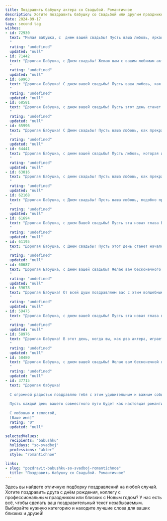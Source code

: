 ```yaml
---
title: Поздравить бабушку актера со Свадьбой. Романтичное
description: Хотите поздравить бабушку со Свадьбой или другим праздником? Наш ИИ создаст незабываемое поздравление, а вы обязательно выделитесь среди других.  
date: 2024-09-17
tags: second tag
wishes:
- id: 72930
  text: "Милая Бабушка, с  днем вашей свадьбы! Пусть ваша любовь, яркая и  неугасимая, как  свет  сцены, продолжает  гореть  вечно! Счастья  вам,  любви  и  неиссякаемой  радости!
  "
  rating: "undefined"
  updated: "null"
- id: 71442
  text: "Дорогая Бабушка, с Днем свадьбы! Желаю вам с вашим любимым актером бесконечного счастья, ярких ролей в вашей семейной жизни и любви, которая будет сиять ярче всех театральных софитов!
  "
  rating: "undefined"
  updated: "null"
- id: 69963
  text: "Дорогая Бабушка! С днем вашей свадьбы! Пусть ваша любовь, как вино, с годами становится только крепче и ярче. Желаю вам бесконечного счастья, нежности и взаимопонимания. Пусть ваши жизни будут полны радости, смеха и блеска сцены, достойного настоящей актрисы!
  "
  rating: "undefined"
  updated: "null"
- id: 68581
  text: "Дорогая Бабушка, с днем вашей свадьбы! Пусть этот день станет началом новой, прекрасной главы в вашей жизни, полной любви, счастья и нежности. Желаю вам, чтобы ваше сердце всегда пело от радости, как самая красивая мелодия, а ваши глаза светились от любви, как яркие звезды на небе.
  "
  rating: "undefined"
  updated: "null"
- id: 65996
  text: "Дорогая Бабушка! С Днем свадьбы! Пусть ваша любовь, как прекрасная театральная постановка, будет полна страсти, драматизма и счастливого финала!
  "
  rating: "undefined"
  updated: "null"
- id: 64441
  text: "Дорогая Бабушка, с днем вашей свадьбы! Пусть любовь, которая цветет в ваших сердцах, будет яркой и неувядаемой, как самый прекрасный театральный спектакль.  Желаю вам долгих лет счастья, семейного тепла и вдохновения друг для друга. Пусть каждый день вашей жизни будет полон радости, как аншлаг в театре, а каждый вечер - как романтическая премьера.
  "
  rating: "undefined"
  updated: "null"
- id: 63016
  text: "Дорогая Бабушка, с днем свадьбы! Пусть ваша любовь, как прекрасная театральная пьеса, будет полна страсти, юмора и глубоких чувств. Желаю вам бесконечного счастья, ярких мгновений и незабываемого праздника!
  "
  rating: "undefined"
  updated: "null"
- id: 62168
  text: "Дорогая Бабушка, с Днем свадьбы! Пусть ваша любовь, подобно прекрасному спектаклю, будет полна страсти, драматизма и, конечно же, счастливого финала. Желаю вам бесконечного счастья, крепкой семьи и ярких моментов, достойных самых аплодисментов!
  "
  rating: "undefined"
  updated: "null"
- id: 61694
  text: "Дорогая Бабушка, с днем Вашей свадьбы! Пусть эта новая глава Вашей жизни будет наполнена любовью, счастьем и яркими красками, как лучшие театральные постановки! Поздравляю Вас от всей души!
  "
  rating: "undefined"
  updated: "null"
- id: 61195
  text: "Дорогая Бабушка, с Днем свадьбы! Пусть этот день станет началом новой главы в вашей жизни, наполненной любовью, счастьем и яркими, как на сцене, эмоциями. Желаю вам много лет совместной жизни, полных романтики, взаимопонимания и крепкой любви, которая будет сиять ярче всех огней на вашем театральном пути!
  "
  rating: "undefined"
  updated: "null"
- id: 60687
  text: "Дорогая Бабушка, с днем вашей свадьбы! Желаю вам бесконечного счастья, любви и крепкой семейной жизни, как на сцене, так и в жизни. Пусть каждый ваш совместный день будет полон романтики, смеха и радости.
  "
  rating: "undefined"
  updated: "null"
- id: 59678
  text: "Дорогая Бабушка! От всей души поздравляем вас с этим волшебным днем - днем вашей свадьбы! Пусть любовь, что с годами только крепнет, окутает вас теплом и радостью. Желаем вам долгих лет счастливой жизни, полных любви, нежности и взаимопонимания!
  "
  rating: "undefined"
  updated: "null"
- id: 59475
  text: "Дорогая Бабушка, с днем вашей свадьбы! Пусть эта новая глава вашей жизни будет полна любви, радости и нежных объятий. Пусть ваши годы, прожитые вместе, будут  окутаны  романтикой  и  теплотой.  Будьте  здоровы,  счастливы  и  любимы!
  "
  rating: "undefined"
  updated: "null"
- id: 58976
  text: "Дорогая Бабушка! В этот день, когда вы, как два актера, играете свои роли в спектакле, званном «Свадьба», позвольте мне пожелать вам бесконечного счастья и любви! Пусть ваша сцена сияет яркими красками, а ваши роли будут наполнены нежностью, страстью и бесконечным вдохновением!
  "
  rating: "undefined"
  updated: "null"
- id: 58480
  text: "Дорогая Бабушка, с днем вашей свадьбы! Желаю вам бесконечной любви, счастья и благополучия. Пусть каждый день вашей совместной жизни будет наполнен нежностью,  радостью и романтикой.  Пусть ваша любовь будет яркой, как свет  прожекторов на сцене,  а жизнь —  полной  чувств и  эмоций, как  увлекательный спектакль.
  "
  rating: "undefined"
  updated: "null"
- id: 37715
  text: "Дорогая бабушка!
  
  С огромной радостью поздравляю тебя с этим удивительным и важным событием — днем вашей свадьбы! В твоей жизни настал новый акт, полный любви, счастья и ярких эмоций. Ты, как истинный артист, играешь свою роль с вдохновением и страстью, даря окружающим свет и радость.
  
  Пусть каждый день вашего совместного пути будет как настоящая романтическая комедия — наполненный смехом, счастливыми моментами и крепкой дружбой. Желаю, чтобы в вашем семейном театре никогда не гасли огни, а в сердцах царила любовь и понимание.
  
  С любовью и теплотой,
  [Ваше имя]"
  rating: "0"
  updated: "null"

selectedValues:
  recipients: "babushku"
  holidays: "so-svadboj"
  professions: "akter"
  style: "romantichnoe"

links:
- slug: "pozdravit-babushku-so-svadboj-romantichnoe"
  title: "Поздравить бабушку со Свадьбой. Романтичное"
---
```


Здесь вы найдете отличную подборку поздравлений на любой случай. 
Хотите поздравить друга с днём рождения, коллегу с профессиональным праздником или близких с Новым годом? У нас есть всё, чтобы сделать ваш поздравительный текст незабываемым. Выбирайте нужную категорию и находите лучшие слова для ваших близких и друзей!

